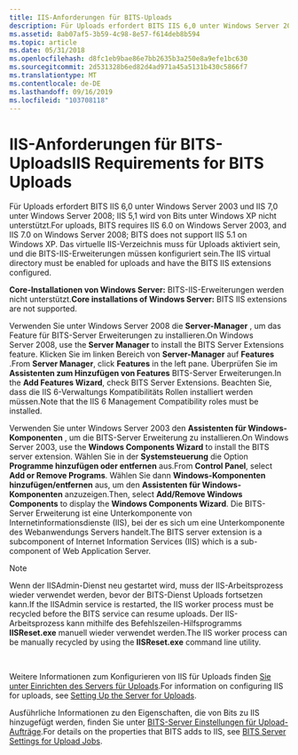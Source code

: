```yaml
---
title: IIS-Anforderungen für BITS-Uploads
description: Für Uploads erfordert BITS IIS 6,0 unter Windows Server 2003 und IIS 7,0 unter Windows Server 2008; IIS 5,1 wird von Bits unter Windows XP nicht unterstützt.
ms.assetid: 8ab07af5-3b59-4c98-8e57-f614deb8b594
ms.topic: article
ms.date: 05/31/2018
ms.openlocfilehash: d8fc1eb9bae86e7bb2635b3a250e8a9efe1bc630
ms.sourcegitcommit: 2d531328b6ed82d4ad971a45a5131b430c5866f7
ms.translationtype: MT
ms.contentlocale: de-DE
ms.lasthandoff: 09/16/2019
ms.locfileid: "103708118"
---
```

# <a name="iis-requirements-for-bits-uploads"></a><span data-ttu-id="12ec2-103">IIS-Anforderungen für BITS-Uploads</span><span class="sxs-lookup"><span data-stu-id="12ec2-103">IIS Requirements for BITS Uploads</span></span>

<span data-ttu-id="12ec2-104">Für Uploads erfordert BITS IIS 6,0 unter Windows Server 2003 und IIS 7,0 unter Windows Server 2008; IIS 5,1 wird von Bits unter Windows XP nicht unterstützt.</span><span class="sxs-lookup"><span data-stu-id="12ec2-104">For uploads, BITS requires IIS 6.0 on Windows Server 2003, and IIS 7.0 on Windows Server 2008; BITS does not support IIS 5.1 on Windows XP.</span></span> <span data-ttu-id="12ec2-105">Das virtuelle IIS-Verzeichnis muss für Uploads aktiviert sein, und die BITS-IIS-Erweiterungen müssen konfiguriert sein.</span><span class="sxs-lookup"><span data-stu-id="12ec2-105">The IIS virtual directory must be enabled for uploads and have the BITS IIS extensions configured.</span></span>

<span data-ttu-id="12ec2-106">**Core-Installationen von Windows Server:** BITS-IIS-Erweiterungen werden nicht unterstützt.</span><span class="sxs-lookup"><span data-stu-id="12ec2-106">**Core installations of Windows Server:** BITS IIS extensions are not supported.</span></span>

<span data-ttu-id="12ec2-107">Verwenden Sie unter Windows Server 2008 die **Server-Manager** , um das Feature für BITS-Server Erweiterungen zu installieren.</span><span class="sxs-lookup"><span data-stu-id="12ec2-107">On Windows Server 2008, use the **Server Manager** to install the BITS Server Extensions feature.</span></span> <span data-ttu-id="12ec2-108">Klicken Sie im linken Bereich von **Server-Manager** auf **Features** .</span><span class="sxs-lookup"><span data-stu-id="12ec2-108">From **Server Manager**, click **Features** in the left pane.</span></span> <span data-ttu-id="12ec2-109">Überprüfen Sie im **Assistenten zum Hinzufügen von Features** BITS-Server Erweiterungen.</span><span class="sxs-lookup"><span data-stu-id="12ec2-109">In the **Add Features Wizard**, check BITS Server Extensions.</span></span> <span data-ttu-id="12ec2-110">Beachten Sie, dass die IIS 6-Verwaltungs Kompatibilitäts Rollen installiert werden müssen.</span><span class="sxs-lookup"><span data-stu-id="12ec2-110">Note that the IIS 6 Management Compatibility roles must be installed.</span></span>

<span data-ttu-id="12ec2-111">Verwenden Sie unter Windows Server 2003 den **Assistenten für Windows-Komponenten** , um die BITS-Server Erweiterung zu installieren.</span><span class="sxs-lookup"><span data-stu-id="12ec2-111">On Windows Server 2003, use the **Windows Components Wizard** to install the BITS server extension.</span></span> <span data-ttu-id="12ec2-112">Wählen Sie in der **Systemsteuerung** die Option **Programme hinzufügen oder entfernen** aus.</span><span class="sxs-lookup"><span data-stu-id="12ec2-112">From **Control Panel**, select **Add or Remove Programs**.</span></span> <span data-ttu-id="12ec2-113">Wählen Sie dann **Windows-Komponenten hinzufügen/entfernen** aus, um den **Assistenten für Windows-Komponenten** anzuzeigen.</span><span class="sxs-lookup"><span data-stu-id="12ec2-113">Then, select **Add/Remove Windows Components** to display the **Windows Components Wizard**.</span></span> <span data-ttu-id="12ec2-114">Die BITS-Server Erweiterung ist eine Unterkomponente von Internetinformationsdienste (IIS), bei der es sich um eine Unterkomponente des Webanwendungs Servers handelt.</span><span class="sxs-lookup"><span data-stu-id="12ec2-114">The BITS server extension is a subcomponent of Internet Information Services (IIS) which is a sub-component of Web Application Server.</span></span>

> [!Note]  
> <span data-ttu-id="12ec2-115">Wenn der IISAdmin-Dienst neu gestartet wird, muss der IIS-Arbeitsprozess wieder verwendet werden, bevor der BITS-Dienst Uploads fortsetzen kann.</span><span class="sxs-lookup"><span data-stu-id="12ec2-115">If the IISAdmin service is restarted, the IIS worker process must be recycled before the BITS service can resume uploads.</span></span> <span data-ttu-id="12ec2-116">Der IIS-Arbeitsprozess kann mithilfe des Befehlszeilen-Hilfsprogramms **IISReset.exe** manuell wieder verwendet werden.</span><span class="sxs-lookup"><span data-stu-id="12ec2-116">The IIS worker process can be manually recycled by using the **IISReset.exe** command line utility.</span></span>

 

<span data-ttu-id="12ec2-117">Weitere Informationen zum Konfigurieren von IIS für Uploads finden [Sie unter Einrichten des Servers für Uploads](setting-up-the-server-for-uploads.md).</span><span class="sxs-lookup"><span data-stu-id="12ec2-117">For information on configuring IIS for uploads, see [Setting Up the Server for Uploads](setting-up-the-server-for-uploads.md).</span></span>

<span data-ttu-id="12ec2-118">Ausführliche Informationen zu den Eigenschaften, die von Bits zu IIS hinzugefügt werden, finden Sie unter [BITS-Server Einstellungen für Upload-Aufträge](bits-server-settings-for-upload-jobs.md).</span><span class="sxs-lookup"><span data-stu-id="12ec2-118">For details on the properties that BITS adds to IIS, see [BITS Server Settings for Upload Jobs](bits-server-settings-for-upload-jobs.md).</span></span>

 

 





